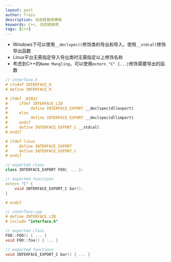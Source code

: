 ```yaml
---
layout: post
author: Train
description: 动态链接库模板
keywords: C++, 动态链接库
tags: [C++]
---
```


- Windows下可以使用`__declspec()`修饰类的导出和导入，使用`__stdcall`修饰导出函数
- Linux平台无需指定导入导出类时无需指定以上修饰名称
- 考虑到C++的`Name Mangling`，可以使用`extern "C" {...}`修饰需要导出的函数

``` c++
// interface.h
# ifndef INTERFACE_H
# define INTERFACE_H

# ifdef _WIN32
#     ifdef INTERFACE_LIB
#          define INTERFACE_EXPORT __declspec(dllexport)
#     else
#          define INTERFACE_EXPORT __declspec(dllimport)
#     endif
#     define INTERFACE_EXPORT_C __stdcall
# endif

# ifdef linux
#     define INTERFACE_EXPORT
#     define INTERFACE_EXPORT_C
# endif

// exported class
class INTERFACE_EXPORT FOO{ ... };

// exported functions
extern "C" {
    void INTERFACE_EXPORT_C bar();
}

# endif
```

``` c++
// interface.cpp
# define INTERFACE_LIB
# include "interface.h"

// exported class
FOO::FOO() { ... }
void FOO::foo() { ... }

// exported functions
void INTERFACE_EXPORT_C bar() { ... }
```